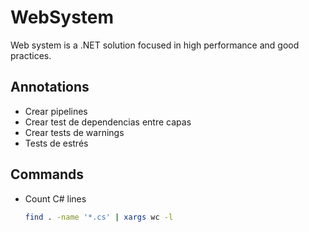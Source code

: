 # WebSystem

Web system is a .NET solution focused in high performance and good practices.

## Annotations

* Crear pipelines
* Crear test de dependencias entre capas
* Crear tests de warnings
* Tests de estrés

## Commands

* Count C# lines

    ``` zsh
    find . -name '*.cs' | xargs wc -l 
    ```